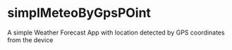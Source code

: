 # simplMeteoByGpsPOint
A simple Weather Forecast App with location detected by GPS coordinates from the device
